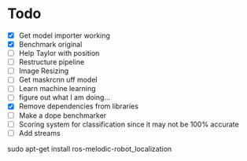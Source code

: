 # Todo

- [x] Get model importer working
- [x] Benchmark original
- [ ] Help Taylor with position
- [ ] Restructure pipeline
- [ ] Image Resizing
- [ ] Get maskrcnn uff model
- [ ] Learn machine learning
- [ ] figure out what I am doing...
- [x] Remove dependencies from libraries
- [ ] Make a dope benchmarker
- [ ] Scoring system for classification since it may not be 100% accurate
- [ ] Add streams

sudo apt-get install ros-melodic-robot_localization
